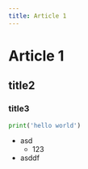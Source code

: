 ```yaml
---
title: Article 1
---
```


# Article 1

## title2 

### title3

``` python 
print('hello world')
```

* asd
    * 123
* asddf
